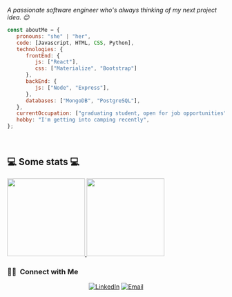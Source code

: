 <p><em>A passionate software engineer who's always thinking of my next project idea. 😊</br>
</em></p>


```javascript
const aboutMe = {
   pronouns: "she" | "her",
   code: [Javascript, HTML, CSS, Python],
   technologies: {
      frontEnd: {
         js: ["React"],
         css: ["Materialize", "Bootstrap"]
      },
      backEnd: {
         js: ["Node", "Express"],
      },
      databases: ["MongoDB", "PostgreSQL"],
   },
   currentOccupation: ["graduating student, open for job opportunities"],
   hobby: "I'm getting into camping recently",
};
```
</br>
<h2>💻 Some stats 💻</h2>

<a href="https://github.com/qingge-yu">
  <img height="180em" src="https://github-readme-stats.vercel.app/api?username=qingge-yu&theme=buefy&show_icons=true" />
  <img height="180em" src="https://github-readme-stats.vercel.app/api/top-langs/?username=qingge-yu&theme=buefy&layout=compact" />
</a>

</br>
<h3> 🤝🏻 &nbsp;Connect with Me </h3>

<p align="center">
<a href="https://www.linkedin.com/in/maggie-yu-se"><img alt="LinkedIn" src="https://img.shields.io/badge/LinkedIn-maggie--yu--se-blue?style=flat-square&logo=linkedin"></a>
<a href="maggieqgg@gmail.com"><img alt="Email" src="https://img.shields.io/badge/Email-maggieqgg@gmail.com-blue?style=flat-square&logo=gmail"></a>
</p>
